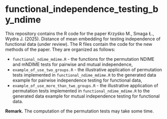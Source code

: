 # functional_independence_testing_by_ndime

This repository contains the R code for the paper Krzyśko M., Smaga Ł., Wydra J. (2025). Distance of mean embedding for testing independence of functional data (under review). The R files contain the code for the new methods of the paper. They are organized as follows:

- `functional_ndime_mdime.R` - the functions for the permutation NDIME and mNDIME tests for pairwise and mutual independence,
- `example_of_use_two_groups.R` - the illustrative application of permutation tests implemented in `functional_ndime_mdime.R` to the generated data example for pairwise independence testing for functional data,
- `example_of_use_more_than_two_groups.R` - the illustrative application of permutation tests implemented in `functional_ndime_mdime.R` to the generated data example for mutual independence testing for functional data.

**Remark.** The computation of the permutation tests may take some time.
